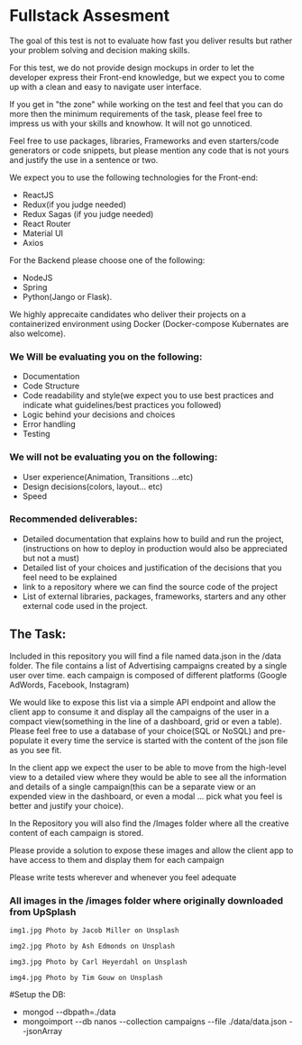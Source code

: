 # Fullstack Assesment

The goal of this test is not to evaluate how fast you deliver results but rather your problem solving and decision making skills.

For this test, we do not provide design mockups in order to let the developer express their Front-end knowledge, but we expect you to come up with a clean and easy to navigate user interface.

If you get in "the zone" while working on the test and feel that you can do more then the minimum requirements of the task, please feel free to impress us with your skills and knowhow. It will not go unnoticed.

Feel free to use packages, libraries, Frameworks and even starters/code generators or code snippets, but please mention any code that is not yours and justify the use in a sentence or two.

We expect you to use the following technologies for the Front-end:

- ReactJS
- Redux(if you judge needed)
- Redux Sagas (if you judge needed)
- React Router
- Material UI
- Axios

For the Backend please choose one of the following:

- NodeJS
- Spring
- Python(Jango or Flask).

We highly apprecaite candidates who deliver their projects on a containerized environment using Docker (Docker-compose Kubernates are also welcome).

### We Will be evaluating you on the following:

- Documentation
- Code Structure
- Code readability and style(we expect you to use best practices and indicate what guidelines/best practices you followed)
- Logic behind your decisions and choices
- Error handling
- Testing

### We will not be evaluating you on the following:

- User experience(Animation, Transitions ...etc)
- Design decisions(colors, layout... etc)
- Speed

### Recommended deliverables:

- Detailed documentation that explains how to build and run the project,(instructions on how to deploy in production would also be appreciated but not a must)
- Detailed list of your choices and justification of the decisions that you feel need to be explained
- link to a repository where we can find the source code of the project
- List of external libraries, packages, frameworks, starters and any other external code used in the project.

## The Task:

Included in this repository you will find a file named data.json in the /data folder.
The file contains a list of Advertising campaigns created by a single user over time. each campaign is composed of different platforms (Google AdWords, Facebook, Instagram)

We would like to expose this list via a simple API endpoint and allow the client app to consume it and display all the campaigns of the user in a compact view(something in the line of a dashboard, grid or even a table).
Please feel free to use a database of your choice(SQL or NoSQL) and pre-populate it every time the service is started with the content of the json file as you see fit.

In the client app we expect the user to be able to move from the high-level view to a detailed view where they would be able to see all the information and details of a single campaign(this can be a separate view or an expended view in the dashboard, or even a modal ... pick what you feel is better and justify your choice).

In the Repository you will also find the /Images folder where all the creative content of each campaign is stored.

Please provide a solution to expose these images and allow the client app to have access to them and display them for each campaign

Please write tests wherever and whenever you feel adequate

### All images in the /images folder where originally downloaded from UpSplash

`img1.jpg Photo by Jacob Miller on Unsplash`

`img2.jpg Photo by Ash Edmonds on Unsplash`

`img3.jpg Photo by Carl Heyerdahl on Unsplash`

`img4.jpg Photo by Tim Gouw on Unsplash`

#Setup the DB:

- mongod --dbpath=./data
- mongoimport --db nanos --collection campaigns --file ./data/data.json --jsonArray
